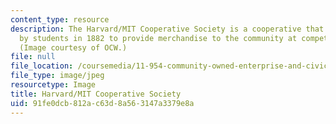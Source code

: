 ```yaml
---
content_type: resource
description: The Harvard/MIT Cooperative Society is a cooperative that was founded
  by students in 1882 to provide merchandise to the community at competitive prices.
  (Image courtesy of OCW.)
file: null
file_location: /coursemedia/11-954-community-owned-enterprise-and-civic-participation-spring-2005/91fe0dcb812ac63d8a563147a3379e8a_11-954s05.jpg
file_type: image/jpeg
resourcetype: Image
title: Harvard/MIT Cooperative Society
uid: 91fe0dcb-812a-c63d-8a56-3147a3379e8a
---
```

